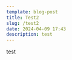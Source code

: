 ```yaml
---
template: blog-post
title: Test2
slug: /test2
date: 2024-04-09 17:43
description: test
---
```

t﻿est